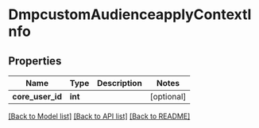 # DmpcustomAudienceapplyContextInfo

## Properties
Name | Type | Description | Notes
------------ | ------------- | ------------- | -------------
**core_user_id** | **int** |  | [optional] 

[[Back to Model list]](../README.md#documentation-for-models) [[Back to API list]](../README.md#documentation-for-api-endpoints) [[Back to README]](../README.md)

